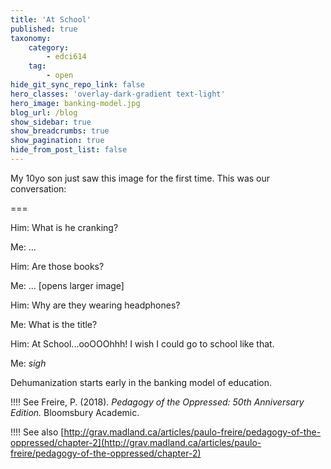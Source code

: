 ```yaml
---
title: 'At School'
published: true
taxonomy:
    category:
        - edci614
    tag:
        - open
hide_git_sync_repo_link: false
hero_classes: 'overlay-dark-gradient text-light'
hero_image: banking-model.jpg
blog_url: /blog
show_sidebar: true
show_breadcrumbs: true
show_pagination: true
hide_from_post_list: false
---
```


My 10yo son just saw this image for the first time. This was our conversation:

===

Him: What is he cranking?

Me: ...

Him: Are those books?

Me: ... [opens larger image]

Him: Why are they wearing headphones?

Me: What is the title?

Him: At School...ooOOOhhh! I wish I could go to school like that.

Me: *sigh*

Dehumanization starts early in the banking model of education.

!!!! See Freire, P. (2018). *Pedagogy of the Oppressed: 50th Anniversary Edition.* Bloomsbury Academic.

!!!! See also [http://grav.madland.ca/articles/paulo-freire/pedagogy-of-the-oppressed/chapter-2](http://grav.madland.ca/articles/paulo-freire/pedagogy-of-the-oppressed/chapter-2) 
